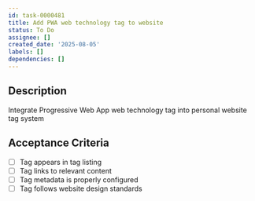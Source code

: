 ```yaml
---
id: task-0000481
title: Add PWA web technology tag to website
status: To Do
assignee: []
created_date: '2025-08-05'
labels: []
dependencies: []
---
```


## Description

Integrate Progressive Web App web technology tag into personal website tag system

## Acceptance Criteria

- [ ] Tag appears in tag listing
- [ ] Tag links to relevant content
- [ ] Tag metadata is properly configured
- [ ] Tag follows website design standards
